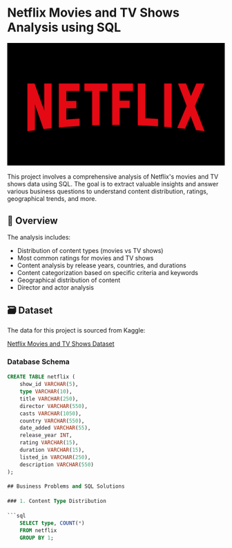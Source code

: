 # Netflix Movies and TV Shows Analysis using SQL
![netflix logo](wp12900350-4k-netflix-wallpapers.png)

This project involves a comprehensive analysis of Netflix's movies and TV shows data using SQL. The goal is to extract valuable insights and answer various business questions to understand content distribution, ratings, geographical trends, and more.

## 📌 Overview

The analysis includes:
- Distribution of content types (movies vs TV shows)
- Most common ratings for movies and TV shows
- Content analysis by release years, countries, and durations
- Content categorization based on specific criteria and keywords
- Geographical distribution of content
- Director and actor analysis

## 🗃️ Dataset

The data for this project is sourced from Kaggle:

[Netflix Movies and TV Shows Dataset](https://www.kaggle.com/datasets/shivamb/netflix-shows)

### Database Schema

```sql
CREATE TABLE netflix (
    show_id VARCHAR(5),
    type VARCHAR(10),
    title VARCHAR(250),
    director VARCHAR(550),
    casts VARCHAR(1050),
    country VARCHAR(550),
    date_added VARCHAR(55),
    release_year INT,
    rating VARCHAR(15),
    duration VARCHAR(15),
    listed_in VARCHAR(250),
    description VARCHAR(550)
);

## Business Problems and SQL Solutions

### 1. Content Type Distribution

```sql
    SELECT type, COUNT(*) 
    FROM netflix 
    GROUP BY 1;


